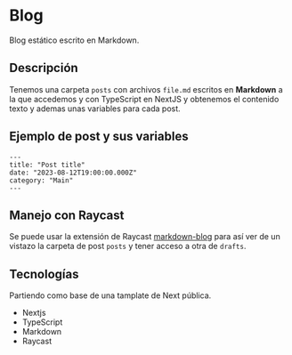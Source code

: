 # Blog

Blog estático escrito en Markdown.

## Descripción

Tenemos una carpeta `posts` con archivos `file.md` escritos en **Markdown** a la que accedemos y con TypeScript en NextJS y obtenemos el contenido texto y ademas unas variables para cada post.

## Ejemplo de post y sus variables

```
---
title: "Post title"
date: "2023-08-12T19:00:00.000Z"
category: "Main"
---
```

## Manejo con Raycast

Se puede usar la extensión de Raycast [markdown-blog](https://www.raycast.com/pyronaur/markdown-blog) para así ver de un vistazo la carpeta de post `posts` y tener acceso a otra de `drafts`.

## Tecnologías

Partiendo como base de una tamplate de Next pública.

- Nextjs
- TypeScript
- Markdown
- Raycast